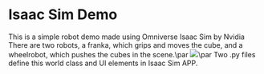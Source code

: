 # Isaac Sim Demo
This is a simple robot demo made using Omniverse Isaac Sim by Nvidia
There are two robots, a franka, which grips and moves the cube, and a wheelrobot, which pushes the cubes in the scene.\par
![](https://github.com/LebmontG/Isaac-Sim-demo/blob/main/Placing.gif)\par
Two .py files define this world class and UI elements in Isaac Sim APP.
